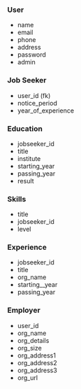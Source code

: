 ### User
- name
- email
- phone
- address
- password
- admin

### Job Seeker
- user_id (fk)
- notice_period
- year_of_experience

### Education
- jobseeker_id
- title
- institute
- starting_year
- passing_year
- result

### Skills 
- title
- jobseeker_id
- level

### Experience
- jobseeker_id
- title
- org_name
- starting__year
- passing_year

### Employer
- user_id
- org_name
- org_details
- org_size
- org_address1
- org_address2
- org_address3
- org_url

